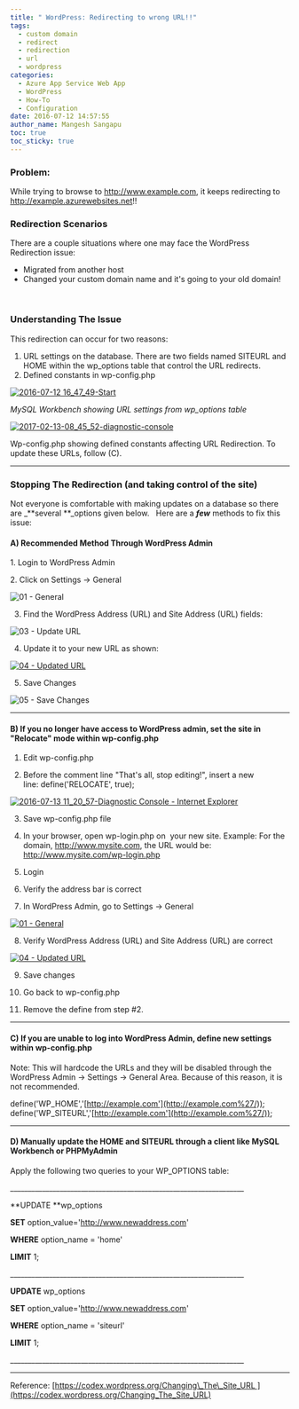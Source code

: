 ```yaml
---
title: " WordPress: Redirecting to wrong URL!!"
tags:
  - custom domain
  - redirect
  - redirection
  - url
  - wordpress
categories:
  - Azure App Service Web App
  - WordPress
  - How-To
  - Configuration
date: 2016-07-12 14:57:55
author_name: Mangesh Sangapu
toc: true
toc_sticky: true
---
```


### Problem:

While trying to browse to http://www.example.com, it keeps redirecting to http://example.azurewebsites.net!!  

### Redirection Scenarios

There are a couple situations where one may face the WordPress Redirection issue:

*   Migrated from another host
*   Changed your custom domain name and it's going to your old domain!

 

### **Understanding The Issue**

This redirection can occur for two reasons:

1.  URL settings on the database. There are two fields named SITEURL and HOME within the wp_options table that control the URL redirects.
2.  Defined constants in wp-config.php

[![2016-07-12 16_47_49-Start](/media/2016/07/2016-07-12-16_47_49-Start.png)](/media/2016/07/2016-07-12-16_47_49-Start.png)

_MySQL Workbench showing URL settings from wp_options table_

[![2017-02-13-08_45_52-diagnostic-console](/media/2016/07/2017-02-13-08_45_52-Diagnostic-Console.png)](/media/2016/07/2017-02-13-08_45_52-Diagnostic-Console.png)

Wp-config.php showing defined constants affecting URL Redirection. To update these URLs, follow (C).

* * *

### **Stopping The Redirection (and taking control of the site)**

Not everyone is comfortable with making updates on a database so there are _**several **_options given below.   Here are a _**few**_ methods to fix this issue:

#### A) Recommended Method Through WordPress Admin

1. Login to WordPress Admin

2. Click on Settings -> General

  ![01 - General](/media/2016/07/01-General.png)

3. Find the WordPress Address (URL) and Site Address (URL) fields:

  ![03 - Update URL](/media/2016/07/03-Update-URL.png)

4. Update it to your new URL as shown:

  [![04 - Updated URL](/media/2016/07/04-Updated-URL.png)](/media/2016/07/03-Update-URL.png)

5. Save Changes

  ![05 - Save Changes](/media/2016/07/05-Save-Changes.png)

* * *

#### B) If you no longer have access to WordPress admin, set the site in "Relocate" mode within wp-config.php

1. Edit wp-config.php

2. Before the comment line "That's all, stop editing!", insert a new line: define('RELOCATE', true);

  [![2016-07-13 11_20_57-Diagnostic Console - Internet Explorer](/media/2016/07/2016-07-13-11_20_57-Diagnostic-Console-Internet-Explorer.png)](/media/2016/07/2016-07-13-11_20_57-Diagnostic-Console-Internet-Explorer.png)

3. Save wp-config.php file

4. In your browser, open wp-login.php on  your new site. Example: For the domain, http://www.mysite.com, the URL would be: http://www.mysite.com/wp-login.php

5. Login

6. Verify the address bar is correct

7. In WordPress Admin, go to Settings -> General

  [![01 - General](/media/2016/07/01-General.png)](/media/2016/07/01-General.png)

8. Verify WordPress Address (URL) and Site Address (URL) are correct

  [![04 - Updated URL](/media/2016/07/04-Updated-URL.png)](/media/2016/07/04-Updated-URL.png)

9. Save changes

10. Go back to wp-config.php

11. Remove the define from step #2.

* * *

#### C) If you are unable to log into WordPress Admin, define new settings within wp-config.php

Note: This will hardcode the URLs and they will be disabled through the WordPress Admin -> Settings -> General Area. Because of this reason, it is not recommended.

define('WP_HOME','[http://example.com'](http://example.com%27/));
define('WP_SITEURL','[http://example.com'](http://example.com%27/));

* * *

#### D) Manually update the HOME and SITEURL through a client like MySQL Workbench or PHPMyAdmin

Apply the following two queries to your WP_OPTIONS table:

\_\_\_\_\_\_\_\_\_\_\_\_\_\_\_\_\_\_\_\_\_\_\_\_\_\_\_\_\_\_\_\_\_\_\_\_\_\_\_\_\_\_\_\_\_\_\_\_\_\_\_\_\_\_\_\_\_\_\_\_\_\_\_\_\_\_

**UPDATE **wp_options

**SET** option_value='http://www.newaddress.com'

**WHERE** option_name = 'home'

**LIMIT** 1;

\_\_\_\_\_\_\_\_\_\_\_\_\_\_\_\_\_\_\_\_\_\_\_\_\_\_\_\_\_\_\_\_\_\_\_\_\_\_\_\_\_\_\_\_\_\_\_\_\_\_\_\_\_\_\_\_\_\_\_\_\_\_\_\_\_\_

**UPDATE** wp_options

**SET** option_value='http://www.newaddress.com'

**WHERE** option_name = 'siteurl'

**LIMIT** 1;

\_\_\_\_\_\_\_\_\_\_\_\_\_\_\_\_\_\_\_\_\_\_\_\_\_\_\_\_\_\_\_\_\_\_\_\_\_\_\_\_\_\_\_\_\_\_\_\_\_\_\_\_\_\_\_\_\_\_\_\_\_\_\_\_\_\_

* * *

Reference: [https://codex.wordpress.org/Changing\_The\_Site_URL ](https://codex.wordpress.org/Changing_The_Site_URL)